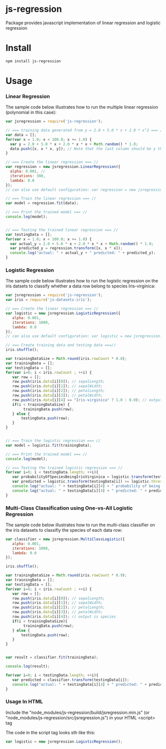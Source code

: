 # js-regression
Package provides javascript implementation of linear regression and logistic regression

# Install

```bash
npm install js-regression
```

# Usage

### Linear Regression

The sample code below illustrates how to run the multiple linear regression (polynomial in this case):

```javascript
var jsregression = require('js-regression');

// === training data generated from y = 2.0 + 5.0 * x + 2.0 * x^2 === //
var data = [];
for(var x = 1.0; x < 100.0; x += 1.0) {
  var y = 2.0 + 5.0 * x + 2.0 * x * x + Math.random() * 1.0;
  data.push([x, x * x, y]); // Note that the last column should be y the output
}

// === Create the linear regression === //
var regression = new jsregression.LinearRegression({
  alpha: 0.001, // 
  iterations: 300,
  lambda: 0.0
});
// can also use default configuration: var regression = new jsregression.LinearRegression(); 

// === Train the linear regression === //
var model = regression.fit(data);

// === Print the trained model === //
console.log(model);


// === Testing the trained linear regression === //
var testingData = [];
for(var x = 1.0; x < 100.0; x += 1.0) {
  var actual_y = 2.0 + 5.0 * x + 2.0 * x * x + Math.random() * 1.0;
  var predicted_y = regression.transform([x, x * x]);
  console.log("actual: " + actual_y + " predicted: " + predicted_y); 
}
```

### Logistic Regression

The sample code below illustrates how to run the logistic regression on the iris datsets to classify whether a data row belong to species Iris-virginica:

```javascript
var jsregression = require('js-regression');
var iris = require('js-datasets-iris');

// === Create the linear regression === //
var logistic = new jsregression.LogisticRegression({
   alpha: 0.001,
   iterations: 1000,
   lambda: 0.0
});
// can also use default configuration: var logistic = new jsregression.LogisticRegression(); 

// === Create training data and testing data ===//
iris.shuffle();

var trainingDataSize = Math.round(iris.rowCount * 0.8);
var trainingData = [];
var testingData = [];
for(var i=0; i < iris.rowCount ; ++i) {
   var row = [];
   row.push(iris.data[i][0]); // sepalLength;
   row.push(iris.data[i][1]); // sepalWidth;
   row.push(iris.data[i][2]); // petalLength;
   row.push(iris.data[i][3]); // petalWidth;
   row.push(iris.data[i][4] == "Iris-virginica" ? 1.0 : 0.0); // output which is 1 if species is Iris-virginica; 0 otherwise
   if(i < trainingDataSize) {
        trainingData.push(row);
   } else {
       testingData.push(row);
   }
}


// === Train the logistic regression === //
var model = logistic.fit(trainingData);

// === Print the trained model === //
console.log(model);

// === Testing the trained logistic regression === //
for(var i=0; i < testingData.length; ++i){
   var probabilityOfSpeciesBeingIrisVirginica = logistic.transform(testingData[i]);
   var predicted = logistic.transform(testingData[i]) >= logistic.threshold ? 1 : 0;
   console.log("actual: " + testingData[i][4] + " probability of being Iris-virginica: " + probabilityOfSpeciesBeingIrisVirginica);
   console.log("actual: " + testingData[i][4] + " predicted: " + predicted);
}

```

### Multi-Class Classification using One-vs-All Logistic Regression

The sample code below illustrates how to run the multi-class classifier on the iris datasets to classifiy the species of each data row:

```javascript
var classifier = new jsregression.MultiClassLogistic({
   alpha: 0.001,
   iterations: 1000,
   lambda: 0.0
});

iris.shuffle();

var trainingDataSize = Math.round(iris.rowCount * 0.9);
var trainingData = [];
var testingData = [];
for(var i=0; i < iris.rowCount ; ++i) {
   var row = [];
   row.push(iris.data[i][0]); // sepalLength;
   row.push(iris.data[i][1]); // sepalWidth;
   row.push(iris.data[i][2]); // petalLength;
   row.push(iris.data[i][3]); // petalWidth;
   row.push(iris.data[i][4]); // output is species
   if(i < trainingDataSize){
        trainingData.push(row);
   } else {
       testingData.push(row);
   }
}


var result = classifier.fit(trainingData);

console.log(result);

for(var i=0; i < testingData.length; ++i){
   var predicted = classifier.transform(testingData[i]);
   console.log("actual: " + testingData[i][4] + " predicted: " + predicted);
}
```

### Usage In HTML

Include the "node_modules/js-regression/build/jsregression.min.js" (or "node_modules/js-regression/src/jsregression.js") in your HTML \<script\> tag

The code in the script tag looks sth like this:

```javascript
var logistic = new jsregression.LogisticRegression();
```

